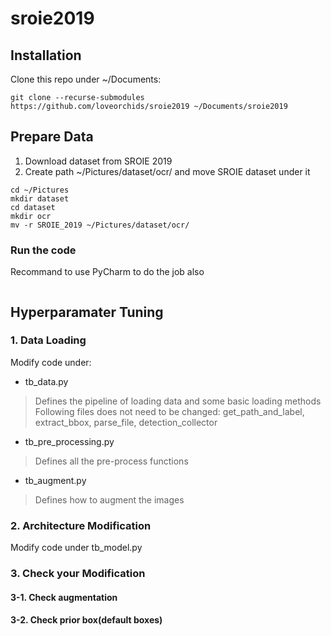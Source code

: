# sroie2019

## Installation
Clone this repo under ~/Documents:
```
git clone --recurse-submodules https://github.com/loveorchids/sroie2019 ~/Documents/sroie2019
```

## Prepare Data
1. Download dataset from SROIE 2019
2. Create path ~/Pictures/dataset/ocr/ and move SROIE dataset under it
```
cd ~/Pictures
mkdir dataset
cd dataset
mkdir ocr
mv -r SROIE_2019 ~/Pictures/dataset/ocr/
```

### Run the code
Recommand to use PyCharm to do the job also
```

```

## Hyperparamater Tuning
### 1. Data Loading
Modify code under:
* tb_data.py
> Defines the pipeline of loading data and some basic loading methods
> Following files does not need to be changed:
> get_path_and_label,
> extract_bbox, parse_file, detection_collector 
> 
*  tb_pre_processing.py
> Defines all the pre-process functions
* tb_augment.py
> Defines how to augment the images


### 2. Architecture Modification
Modify code under tb_model.py

### 3. Check your Modification
#### 3-1. Check augmentation
#### 3-2. Check prior box(default boxes)



